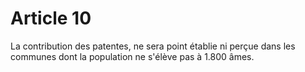 # Article 10

La contribution des patentes, ne sera point établie ni perçue dans les communes dont la population ne s'élève pas à 1.800 âmes.
